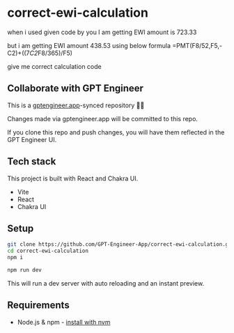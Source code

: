 # correct-ewi-calculation

when i used given code by you 
I am getting EWI amount is 723.33

but i am getting EWI amount 438.53
using below formula 
=PMT(F8/52,F5,-C2)+((7*C2*F8/365)/F5)

give me correct calculation code

## Collaborate with GPT Engineer

This is a [gptengineer.app](https://gptengineer.app)-synced repository 🌟🤖

Changes made via gptengineer.app will be committed to this repo.

If you clone this repo and push changes, you will have them reflected in the GPT Engineer UI.

## Tech stack

This project is built with React and Chakra UI.

- Vite
- React
- Chakra UI

## Setup

```sh
git clone https://github.com/GPT-Engineer-App/correct-ewi-calculation.git
cd correct-ewi-calculation
npm i
```

```sh
npm run dev
```

This will run a dev server with auto reloading and an instant preview.

## Requirements

- Node.js & npm - [install with nvm](https://github.com/nvm-sh/nvm#installing-and-updating)
